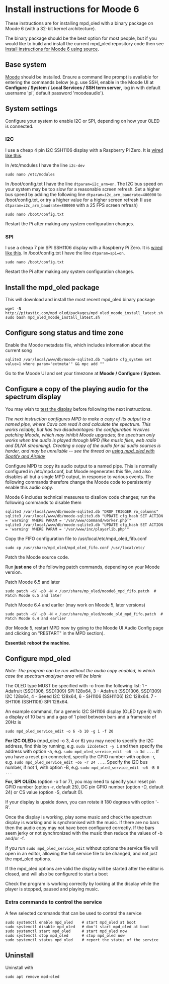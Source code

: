 # Install instructions for Moode 6

These instructions are for installing mpd_oled with a binary package on
Moode 6 (with a 32-bit kernel architecture).

The binary package should be the best option for most people, but if you
would like to build and install the current mpd_oled repository code then see
[Install instructions for Moode 6 using source](install_moode6_source.md).

## Base system

[Moode](http://moodeaudio.org/) should be installed. Ensure a command line
prompt is available for entering the commands below (e.g. use SSH, enable in
the Moode UI at **Configure / System / Local Services / SSH term server**,
log in with default username 'pi', default password 'moodeaudio').

## System settings

Configure your system to enable I2C or SPI, depending on how your OLED
is connected.

### I2C
I use a cheap 4 pin I2C SSH1106 display with a Raspberry Pi Zero. It is
[wired like this](wiring_i2c.png).

In /etc/modules I have the line `i2c-dev`
```
sudo nano /etc/modules
```

In /boot/config.txt I have the line `dtparam=i2c_arm=on`.
The I2C bus speed on your system may be too slow for a reasonable screen
refresh. Set a higher bus speed by adding
the following line `dtparam=i2c_arm_baudrate=400000` to
/boot/config.txt, or try a higher value for a higher screen refresh
(I use `dtparam=i2c_arm_baudrate=800000` with a 25 FPS screen refresh)
```
sudo nano /boot/config.txt
```

Restart the Pi after making any system configuration changes.

### SPI
I use a cheap 7 pin SPI SSH1106 display with a Raspberry Pi Zero. It is
[wired like this](wiring_spi.png).
In /boot/config.txt I have the line `dtparam=spi=on`.
```
sudo nano /boot/config.txt
```

Restart the Pi after making any system configuration changes.


## Install the mpd_oled package

This will download and install the most recent mpd_oled binary package
```
wget -N http://pitastic.com/mpd_oled/packages/mpd_oled_moode_install_latest.sh
sudo bash mpd_oled_moode_install_latest.sh
```

## Configure song status and time zone

Enable the Moode metadata file, which includes information about the
current song
```
sqlite3 /var/local/www/db/moode-sqlite3.db "update cfg_system set value=1 where param='extmeta'" && mpc add ""

```
Go to the Moode UI and set your timezone at **Moode / Configure / System**.

## Configure a copy of the playing audio for the spectrum display

You may wish to [test the display](#configure-mpd_oled) before
following the next instructions.

*The next instruction configures MPD to make a copy of its output to a*
*named pipe, where Cava can read it and calculate the spectrum.*
*This works reliably, but has two disadvantages: the configuration*
*involves patching Moode, which may inhibit Moode upgrades; the spectrum*
*only works when the audio is played through MPD (like music files,*
*web radio and DLNA streaming). Creating a copy of the audio for all*
*audio sources is harder, and may be unreliable -- see the thread on*
*[using mpd_oled with Spotify and Airplay](https://github.com/antiprism/mpd_oled/issues/4)*

Configure MPD to copy its audio output to a named pipe. This is normally
configured in /etc/mpd.conf, but Moode regenerates this file, and also
disables all but a single MPD output, in response to various events. The
following commands therefore change the Moode code to persistently
enable this audio copy.

Moode 6 includes technical measures to disallow code changes; run the
following commands to disable them
```
sqlite3 /var/local/www/db/moode-sqlite3.db "DROP TRIGGER ro_columns"
sqlite3 /var/local/www/db/moode-sqlite3.db "UPDATE cfg_hash SET ACTION = 'warning' WHERE PARAM = '/var/www/command/worker.php'"
sqlite3 /var/local/www/db/moode-sqlite3.db "UPDATE cfg_hash SET ACTION = 'warning' WHERE PARAM = '/var/www/inc/playerlib.php'"
```

Copy the FIFO configuration file to /usr/local/etc/mpd_oled_fifo.conf
```
sudo cp /usr/share/mpd_oled/mpd_oled_fifo.conf /usr/local/etc/
```

Patch the Moode source code.

Run **just one** of the following patch commands, depending on your
Moode version.

Patch Moode 6.5 and later
```
sudo patch -d/ -p0 -N < /usr/share/mp_oled/moode6_mpd_fifo.patch  # Patch Moode 6.5 and later
```

Patch Moode 6.4 and earlier (may work on Moode 5, later versions)
```
sudo patch -d/ -p0 -N < /usr/share/mp_oled/moode_old_mpd_fifo.patch  # Patch Moode 6.4 and earlier
```
(for Moode 5, restart MPD now by going to the Moode UI Audio Config page and
clicking on "RESTART" in the MPD section).

**Essential: reboot the machine**.

## Configure mpd_oled

*Note: The program can be run without the audio copy enabled, in*
*which case the spectrum analyser area will be blank*

The OLED type MUST be specified with -o from the following list:
    1 - Adafruit (SSD1306, SSD1309) SPI 128x64,
    3 - Adafruit (SSD1306, SSD1309) I2C 128x64,
    4 - Seeed I2C 128x64,
    6 - SH1106 (SSH1106) I2C 128x64.
    7 - SH1106 (SSH1106) SPI 128x64.

An example command, for a generic I2C SH1106 display (OLED type 6) with
a display of 10 bars and a gap of 1 pixel between bars and a framerate
of 20Hz is
```
sudo mpd_oled_service_edit -o 6 -b 10 -g 1 -f 20
```

**For I2C OLEDs** (mpd_oled -o 3, 4 or 6) you may need to specify the I2C
address, find this by running, e.g. `sudo i2cdetect -y 1` and then specify
the address with option -a, e.g. `sudo mpd_oled_service_edit -o6 -a 3d ...`.
If you have a reset pin connected, specify the GPIO number with option -r,
e.g. `sudo mpd_oled_service_edit -o6 -r 24 ...`. Specify the I2C bus number,
if not 1, with option -B, e.g. `sudo mpd_oled_service_edit -o6 -B 0 ...`

**For, SPI OLEDs** (option -o 1 or 7), you may need to specify your reset pin
GPIO number (option -r, default 25), DC pin GPIO number (option -D,
default 24) or CS value (option -S, default 0).

If your display is upside down, you can rotate it 180 degrees with option '-R'.

Once the display is working, play some music and check the spectrum display
is working and is synchronised with the music. If there are no bars then the
audio copy may not have been configured correctly. If the bars seem jerky
or not synchronized with the music then reduce the values of -b and/or -f.

If you run `sudo mpd_oled_service_edit` without options the service
file will open in an editor, allowing the full service file to be
changed, and not just the mpd_oled options.

If the mpd_oled options are valid the display will be started after
the editor is closed, and will also be configured to start a boot

Check the program is working correctly by looking at the display while
the player is stopped, paused and playing music.


### Extra commands to control the service

A few selected commands that can be used to control the service
```
sudo systemctl enable mpd_oled    # start mpd_oled at boot
sudo systemctl disable mpd_oled   # don't start mpd_oled at boot
sudo systemctl start mpd_oled     # start mpd_oled now
sudo systemctl stop mpd_oled      # stop mpd_oled now
sudo systemctl status mpd_oled    # report the status of the service
```

## Uninstall

Uninstall with
```
sudo apt remove mpd-oled
```
